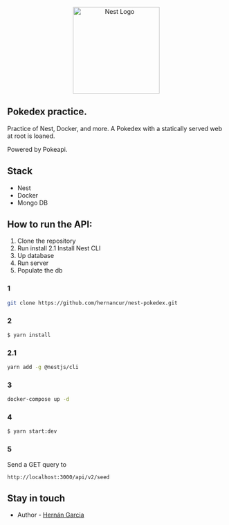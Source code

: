 <p align="center">
  <a href="http://pokeapi.co/" target="blank"><img src="https://www.nintenderos.com/wp-content/uploads/2020/02/pokedex.jpg" width="200" alt="Nest Logo" /></a>
</p>

## Pokedex practice.

Practice of Nest, Docker, and more. 
A Pokedex with a statically served web at root is loaned.

Powered by Pokeapi.

## Stack

* Nest 
* Docker
* Mongo DB



## How to run the API:

1. Clone the repository
2. Run install
  2.1 Install Nest CLI
3. Up database
4. Run server
5. Populate the db

### 1 

```bash
git clone https://github.com/hernancur/nest-pokedex.git
```

### 2

```bash
$ yarn install
```

### 2.1

```bash
yarn add -g @nestjs/cli
```

### 3 

```bash
docker-compose up -d
```

### 4 

```bash
$ yarn start:dev
```

### 5 

Send a GET query to 
```
http://localhost:3000/api/v2/seed
```

## Stay in touch

- Author - [Hernán Garcia](https://hernancurr.vercel.com)
